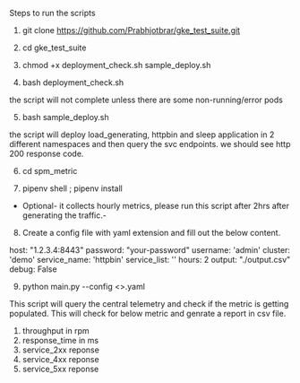 Steps to run the scripts

1. git clone https://github.com/Prabhjotbrar/gke_test_suite.git

2. cd gke_test_suite 

3. chmod +x  deployment_check.sh sample_deploy.sh

4. bash deployment_check.sh

the script will not complete unless there are some non-running/error pods

5. bash sample_deploy.sh

the script will deploy load_generating, httpbin and sleep application in 2 different namespaces and then query the svc endpoints. we should see http 200 response code.

6. cd spm_metric 

7. pipenv shell ; pipenv install

- Optional- it collects hourly metrics, please run this script after 2hrs after generating the traffic.-
8. Create a config file with yaml extension and fill out the below content.


host: "1.2.3.4:8443"
password: "your-password"
username: 'admin'
cluster: 'demo'
service_name: 'httpbin'
service_list: ''
hours: 2
output: "./output.csv"
debug: False



9. python main.py --config <>.yaml

This script will query the central telemetry and check if the metric is getting populated. This will check for below metric and genrate a report in csv file.

1. throughput  in rpm
2. response_time in ms
3. service_2xx reponse
4. service_4xx reponse
5. service_5xx reponse


